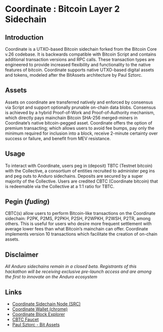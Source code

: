 # Coordinate : Bitcoin Layer 2 Sidechain

## Introduction
Coordinate is a UTXO-based Bitcoin sidechain forked from the Bitcoin Core v.26 codebase. It is backwards compatible with Bitcoin Script and contains additional transaction versions and RPC calls. These transaction types are engineered to provide increased flexibility and functionality to the native features of bitcoin. Coordinate supports native UTXO-based digital assets and tokens, modeled after the BitAssets architecture by Paul Sztorc.   
## Assets
Assets on coordinate are transferred natively and enforced by consensus via Script and support optionally prunable on-chain data blobs. Consensus is achieved by a hybrid Proof-of-Work and Proof-of-Authority mechanism, which directly pays mainchain Bitcoin SHA-256 merged-miners in Coordinate’s native bitcoin-pegged asset. Coordinate offers the option of premium transacting; which allows users to avoid fee bumps, pay only the minimum required for inclusion into a block, receive 2-minute certainty over success or failure, and benefit from MEV resistance.  
## Usage
To interact with Coordinate, users peg in (deposit) TBTC (Testnet bitcoin) with the Collective, a consortium of entities recruited to administer peg ins and peg outs to Anduro sidechains. Deposits are secured by a super majority of the Collective. Users are credited CBTC (Coordinate bitcoin) that is redeemable via the Collective at a 1:1 ratio for TBTC.  
## Pegin (_fuding_)
CBTC(s) allow users to perform Bitcoin-like transactions on the Coordinate sidechain: P2PK, P2MS, P2PKH, P2SH, P2WPKH, P2WSH, P2TR, among others. This is useful for users who desire more frequent settlement with average lower fees than what Bitcoin’s mainchain can offer. Coordinate implements version 10 transactions which facilitate the creation of on-chain assets. 
## Disclaimer
*All Anduro sidechains remain in a closed beta. Registrants of this hackathon will be receiving exclusive pre-launch access and are among the first to innovate on the Anduro ecosystem*

## Links
 - [Coordinate Sidechain Node (SRC)](https://github.com/AnduroHackathon/coordinate-node)
 - [Coordinate Wallet (chrome)](https://chromewebstore.google.com/detail/anduro-wallet/khebhoaoppjeidmdkpdglmlhghnooijn?pli=1)
 - [Coordinate Block Explorer](https://testnet.coordiscan.io)
 - [CBTC Faucet](https://faucet.coordiscan.io)
 - [Paul Sztorc - Bit Assets](https://www.truthcoin.info/blog/bit-assets/)
